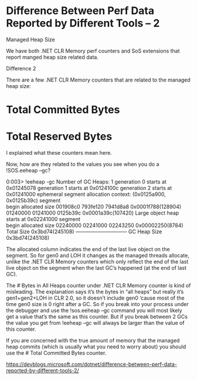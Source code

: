 <h1>Difference Between Perf Data Reported by Different Tools – 2</h1>

Managed Heap Size

We have both .NET CLR Memory perf counters and SoS extensions that report manged heap size related data.

Difference 2

There are a few .NET CLR Memory counters that are related to the managed heap size:

# Total Committed Bytes

# Total Reserved Bytes

I explained what these counters mean here.

Now, how are they related to the values you see when you do a !SOS.eeheap –gc?

0:003> !eeheap -gc Number of GC Heaps: 1 generation 0 starts at 0x01245078 generation 1 starts at 0x0124100c generation 2 starts 
at 0x01241000 ephemeral segment allocation context: (0x0125a900, 0x0125b39c) segment    
begin allocated     size 001908c0 793fe120  7941d8a8 0x0001f788(128904) 01240000 01241000  0125b39c 0x0001a39c(107420) 
Large object heap starts at 0x02241000 segment       
begin allocated  size 02240000 02241000  02243250 0x00002250(8784) Total Size   0x3bd74(245108) —————————— GC Heap Size   0x3bd74(245108)

The allocated column indicates the end of the last live object on the segment. So for gen0 and LOH it changes as the managed threads allocate, 
unlike the .NET CLR Memory counters which only reflect the end of the last live object on the segment when the last GC’s happened 
(at the end of last GC).

The # Bytes in All Heaps counter  under .NET CLR Memory counter is kind of misleading. 
The explanation says it’s the bytes in “all heaps” but really it’s gen1+gen2+LOH in CLR 2.0, 
so it doesn’t include gen0 ‘cause most of the time gen0 size is 0 right after a GC. 
So if you break into your process under the debugger and use the !sos.eeheap –gc command you will most likely get a value that’s the same as this counter.
But if you break between 2 GCs the value you get from !eeheap –gc will always be larger than the value of this counter.

If you are concerned with the true amount of memory that the managed heap commits (which is usually what you need to worry about) 
you should use the # Total Committed Bytes counter.

https://devblogs.microsoft.com/dotnet/difference-between-perf-data-reported-by-different-tools-2/